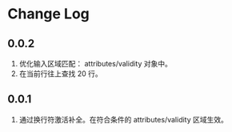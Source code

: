 # Change Log

## 0.0.2

1. 优化输入区域匹配： attributes/validity 对象中。
2. 在当前行往上查找 20 行。

## 0.0.1

1. 通过换行符激活补全。在符合条件的 attributes/validity 区域生效。
